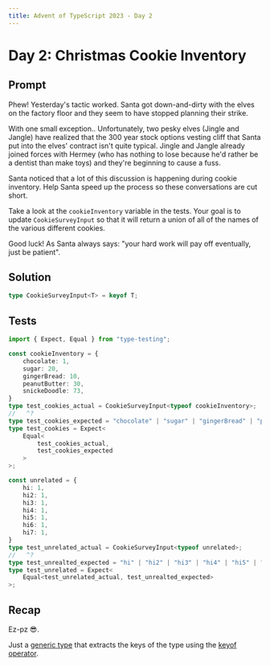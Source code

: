 ```yaml
---
title: Advent of TypeScript 2023 - Day 2
---
```


# Day 2: Christmas Cookie Inventory

## Prompt

Phew!
Yesterday's tactic worked.
Santa got down-and-dirty with the elves on the factory floor and they seem to have stopped planning their strike.

With one small exception.. Unfortunately, two pesky elves (Jingle and Jangle) have realized that the 300 year stock options vesting cliff that Santa put into the elves' contract isn't quite typical.
Jingle and Jangle already joined forces with Hermey (who has nothing to lose because he'd rather be a dentist than make toys) and they're beginning to cause a fuss.

Santa noticed that a lot of this discussion is happening during cookie inventory.
Help Santa speed up the process so these conversations are cut short.

Take a look at the `cookieInventory` variable in the tests.
Your goal is to update `CookieSurveyInput` so that it will return a union of all of the names of the various different cookies.

Good luck! As Santa always says: "your hard work will pay off eventually, just be patient".

## Solution

```typescript
type CookieSurveyInput<T> = keyof T;
```

## Tests

```typescript
import { Expect, Equal } from "type-testing";

const cookieInventory = {
	chocolate: 1,
	sugar: 20,
	gingerBread: 10,
	peanutButter: 30,
	snickeDoodle: 73,
}
type test_cookies_actual = CookieSurveyInput<typeof cookieInventory>;
//   ^?
type test_cookies_expected = "chocolate" | "sugar" | "gingerBread" | "peanutButter" | "snickeDoodle";
type test_cookies = Expect<
	Equal<
		test_cookies_actual,
		test_cookies_expected
	>
>;

const unrelated = {
	hi: 1,
	hi2: 1,
	hi3: 1,
	hi4: 1,
	hi5: 1,
	hi6: 1,
	hi7: 1,
}
type test_unrelated_actual = CookieSurveyInput<typeof unrelated>;
//   ^?
type test_unrealted_expected = "hi" | "hi2" | "hi3" | "hi4" | "hi5" | "hi6" | "hi7"
type test_unrelated = Expect<
	Equal<test_unrelated_actual, test_unrealted_expected>
>;
```

## Recap

Ez-pz 😎.

Just a [generic type](https://www.typescriptlang.org/docs/handbook/2/generics.html#generic-types) that extracts the keys of the type using the [keyof operator](https://www.typescriptlang.org/docs/handbook/2/keyof-types.html).
